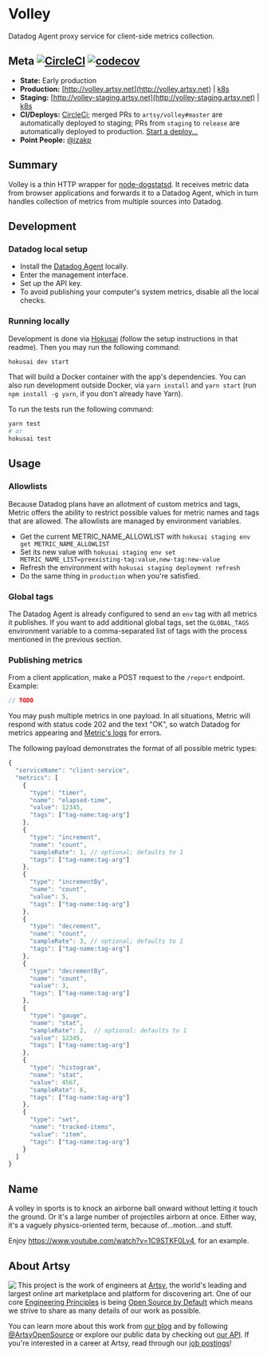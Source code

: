 # Volley
Datadog Agent proxy service for client-side metrics collection.

## Meta [![CircleCI](https://circleci.com/gh/artsy/volley/tree/master.svg?style=svg&circle-token=93f0f535305caf8dc13f6fbc7ff36e9062598937)](https://circleci.com/gh/artsy/volley/tree/master) [![codecov](https://codecov.io/gh/artsy/volley/branch/master/graph/badge.svg)](https://codecov.io/gh/artsy/volley)

* **State:** Early production
* **Production:** [http://volley.artsy.net](http://volley.artsy.net) | [k8s](https://kubernetes.prd.artsy.systems/#!/deployment/default/volley-web?namespace=default)
* **Staging:** [http://volley-staging.artsy.net](http://volley-staging.artsy.net) | [k8s](https://kubernetes.stg.artsy.systems/#!/deployment/default/volley-web?namespace=default)
* **CI/Deploys:** [CircleCi](https://circleci.com/gh/artsy/volley); merged PRs to `artsy/volley#master` are automatically deployed to staging; PRs from `staging` to `release` are automatically deployed to production. [Start a deploy...](https://github.com/artsy/volley/compare/release...staging?expand=1)
* **Point People:** [@izakp](https://github.com/izakp)

## Summary

Volley is a thin HTTP wrapper for [node-dogstatsd](https://github.com/mrbar42/node-dogstatsd). It receives metric data from browser applications and forwards it to a Datadog Agent, which in turn handles collection of metrics from multiple sources into Datadog.

## Development

### Datadog local setup

* Install the [Datadog Agent](https://docs.datadoghq.com/agent/) locally.
* Enter the management interface.
* Set up the API key.
* To avoid publishing your computer's system metrics, disable all the local checks.

### Running locally

Development is done via [Hokusai](https://github.com/artsy/hokusai) (follow the setup instructions in that readme). Then you may run the following command:

```sh
hokusai dev start
```

That will build a Docker container with the app's dependencies. You can also run development outside Docker, via `yarn install` and `yarn start` (run `npm install -g yarn`, if you don't already have Yarn).

To run the tests run the following command:
```sh
yarn test
# or
hokusai test
```

## Usage

### Allowlists

Because Datadog plans have an allotment of custom metrics and tags, Metric offers the ability to restrict possible values for metric names and tags that are allowed. The allowlists are managed by environment variables.

* Get the current METRIC_NAME_ALLOWLIST with `hokusai staging env get METRIC_NAME_ALLOWLIST`
* Set its new value with `hokusai staging env set METRIC_NAME_LIST=preexisting-tag:value,new-tag:new-value`
* Refresh the environment with `hokusai staging deployment refresh`
* Do the same thing in `production` when you're satisfied.

### Global tags

The Datadog Agent is already configured to send an `env` tag with all metrics it publishes. If you want to add additional global tags, set the `GLOBAL_TAGS` environment variable to a comma-separated list of tags with the process mentioned in the previous section.

### Publishing metrics

From a client application, make a POST request to the `/report` endpoint. Example:

```javascript
// TODO
```

You may push multiple metrics in one payload. In all situations, Metric will respond with status code 202 and the text "OK", so watch Datadog for metrics appearing and [Metric's logs]() for errors.

The following payload demonstrates the format of all possible metric types:

```javascript
{
  "serviceName": "client-service",
  "metrics": [
    {
      "type": "timer",
      "name": "elapsed-time",  
      "value": 12345,
      "tags": ["tag-name:tag-arg"]
    },
    {
      "type": "increment",
      "name": "count",  
      "sampleRate": 1, // optional; defaults to 1
      "tags": ["tag-name:tag-arg"]
    },
    {
      "type": "incrementBy",
      "name": "count",  
      "value": 5,
      "tags": ["tag-name:tag-arg"]
    },
    {
      "type": "decrement",
      "name": "count",  
      "sampleRate": 3, // optional; defaults to 1
      "tags": ["tag-name:tag-arg"]
    },
    {
      "type": "decrementBy",
      "name": "count",  
      "value": 3,
      "tags": ["tag-name:tag-arg"]
    },
    {
      "type": "gauge",
      "name": "stat",  
      "sampleRate": 2,  // optional; defaults to 1
      "value": 12345,
      "tags": ["tag-name:tag-arg"]
    },
    {
      "type": "histogram",
      "name": "stat",  
      "value": 4567,
      "sampleRate": 6,
      "tags": ["tag-name:tag-arg"]
    },
    {
      "type": "set",
      "name": "tracked-items",  
      "value": "item",
      "tags": ["tag-name:tag-arg"]
    }
  ]
}
```

## Name

A volley in sports is to knock an airborne ball onward without letting it touch the ground. Or it's a large number of projectiles airborn at once. Either way, it's a vaguely physics-oriented term, because of...motion...and stuff.

Enjoy https://www.youtube.com/watch?v=1C9STKF0Lv4, for an example.

## About Artsy

<a href="https://www.artsy.net/">
  <img align="left" src="https://avatars2.githubusercontent.com/u/546231?s=200&v=4"/>
</a>

This project is the work of engineers at [Artsy][footer_website], the world's
leading and largest online art marketplace and platform for discovering art.
One of our core [Engineering Principles][footer_principles] is being [Open
Source by Default][footer_open] which means we strive to share as many details
of our work as possible.

You can learn more about this work from [our blog][footer_blog] and by following
[@ArtsyOpenSource][footer_twitter] or explore our public data by checking out
[our API][footer_api]. If you're interested in a career at Artsy, read through
our [job postings][footer_jobs]!

[footer_website]: https://www.artsy.net/
[footer_principles]: culture/engineering-principles.md
[footer_open]: culture/engineering-principles.md#open-source-by-default
[footer_blog]: https://artsy.github.io/
[footer_twitter]: https://twitter.com/ArtsyOpenSource
[footer_api]: https://developers.artsy.net/
[footer_jobs]: https://www.artsy.net/jobs
